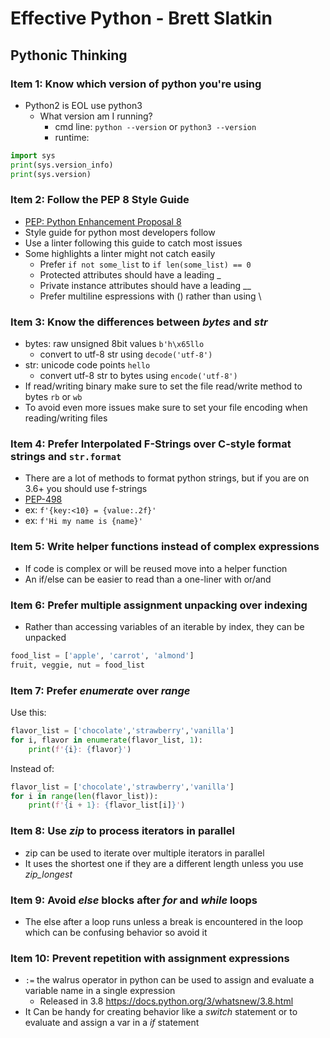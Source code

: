 # Effective Python - Brett Slatkin
## Pythonic Thinking
### Item 1: Know which version of python you're using
- Python2 is EOL use python3
  - What version am I running?
    - cmd line: `python --version` or `python3 --version`
    - runtime: 
```python
import sys
print(sys.version_info)
print(sys.version)
```
### Item 2: Follow the PEP 8 Style Guide
- [PEP: Python Enhancement Proposal 8](https://peps.python.org/pep-0008/)
- Style guide for python most developers follow
- Use a linter following this guide to catch most issues
- Some highlights a linter might not catch easily
  - Prefer `if not some_list` to `if len(some_list) == 0`
  - Protected attributes should have a leading _
  - Private instance attributes should have a leading __
  - Prefer multiline espressions with () rather than using \

### Item 3: Know the differences between _bytes_ and _str_

- bytes: raw unsigned 8bit values `b'h\x65llo`
  - convert to utf-8 str using `decode('utf-8')`
- str: unicode code points `hello`
  - convert utf-8 str to bytes using `encode('utf-8')`
- If read/writing binary make sure to set the file read/write method to bytes `rb` or `wb`
- To avoid even more issues make sure to set your file encoding when reading/writing files

### Item 4: Prefer Interpolated F-Strings over C-style format strings and `str.format`

- There are a lot of methods to format python strings, but if you are on 3.6+ you should use f-strings
- [PEP-498](https://peps.python.org/pep-0498/)
- ex: `f'{key:<10} = {value:.2f}'`
- ex: `f'Hi my name is {name}'`

### Item 5: Write helper functions instead of complex expressions

- If code is complex or will be reused move into a helper function
- An if/else can be easier to read than a one-liner with or/and

### Item 6: Prefer multiple assignment unpacking over indexing

- Rather than accessing variables of an iterable by index, they can be unpacked

```python
food_list = ['apple', 'carrot', 'almond']
fruit, veggie, nut = food_list
```

### Item 7: Prefer _enumerate_ over _range_

Use this:
```python
flavor_list = ['chocolate','strawberry','vanilla']
for i, flavor in enumerate(flavor_list, 1):
    print(f'{i}: {flavor}')
```
Instead of:
```python
flavor_list = ['chocolate','strawberry','vanilla']
for i in range(len(flavor_list)):
    print(f'{i + 1}: {flavor_list[i]}')
```

### Item 8: Use _zip_ to process iterators in parallel

- zip can be used to iterate over multiple iterators in parallel
- It uses the shortest one if they are a different length unless you use _zip_longest_

### Item 9: Avoid _else_ blocks after _for_ and _while_ loops

- The else after a loop runs unless a break is encountered in the loop which can be confusing behavior so avoid it

### Item 10: Prevent repetition with assignment expressions

- `:=` the walrus operator in python can be used to assign and evaluate a variable name in a single expression
  - Released in 3.8 https://docs.python.org/3/whatsnew/3.8.html
- It Can be handy for creating behavior like a _switch_ statement or to evaluate and assign a var in a _if_ statement